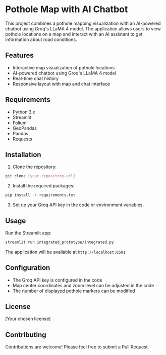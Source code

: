 # Pothole Map with AI Chatbot

This project combines a pothole mapping visualization with an AI-powered chatbot using Groq's LLaMA 4 model. The application allows users to view pothole locations on a map and interact with an AI assistant to get information about road conditions.

## Features

- Interactive map visualization of pothole locations
- AI-powered chatbot using Groq's LLaMA 4 model
- Real-time chat history
- Responsive layout with map and chat interface

## Requirements

- Python 3.x
- Streamlit
- Folium
- GeoPandas
- Pandas
- Requests

## Installation

1. Clone the repository:
```bash
git clone [your-repository-url]
```

2. Install the required packages:
```bash
pip install -r requirements.txt
```

3. Set up your Groq API key in the code or environment variables.

## Usage

Run the Streamlit app:
```bash
streamlit run integrated_prototype/integrated.py
```

The application will be available at `http://localhost:8501`

## Configuration

- The Groq API key is configured in the code
- Map center coordinates and zoom level can be adjusted in the code
- The number of displayed pothole markers can be modified

## License

[Your chosen license]

## Contributing

Contributions are welcome! Please feel free to submit a Pull Request.
